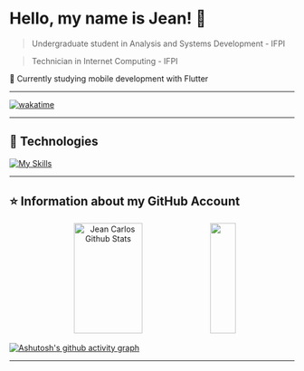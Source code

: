 # Hello, my name is **Jean!** 👋

> Undergraduate student in Analysis and Systems Development - IFPI

> Technician in Internet Computing - IFPI

🔭 Currently studying mobile development with Flutter

----

[![wakatime](https://wakatime.com/badge/user/e8d6bcdb-f00a-492e-b7a5-96c6224ccf8a.svg)](https://wakatime.com/@e8d6bcdb-f00a-492e-b7a5-96c6224ccf8a)

----

## 🚀 Technologies

[![My Skills](https://skills.thijs.gg/icons?i=python,django,js,java,c,dart,flutter,linux,git,,html,css,bootstrap,vscode)](https://skills.thijs.gg)

----

## ⭐ Information about my GitHub Account

<div align="center">
  <img width="49%" height="195px" src="https://github-readme-stats.vercel.app/api?username=JeanCarlos899&show_icons=true&count_private=true&hide_border=true&title_color=596087&icon_color=596087&text_color=ffffff&bg_color=0d1117" alt="Jean Carlos Github Stats" />
  <img width="30%" height="195px" src="https://github-readme-stats.vercel.app/api/top-langs/?username=JeanCarlos899&layout=compact&hide_border=true&title_color=596087&text_color=ffffff&bg_color=0d1117" />
</div>

[![Ashutosh's github activity graph](https://github-readme-activity-graph.vercel.app/graph?username=JeanCarlos899&bg_color=0d1117&color=ffffff&line=596087&point=596087&area=true&hide_border=true)](https://github.com/ashutosh00710/github-readme-activity-graph)

---
